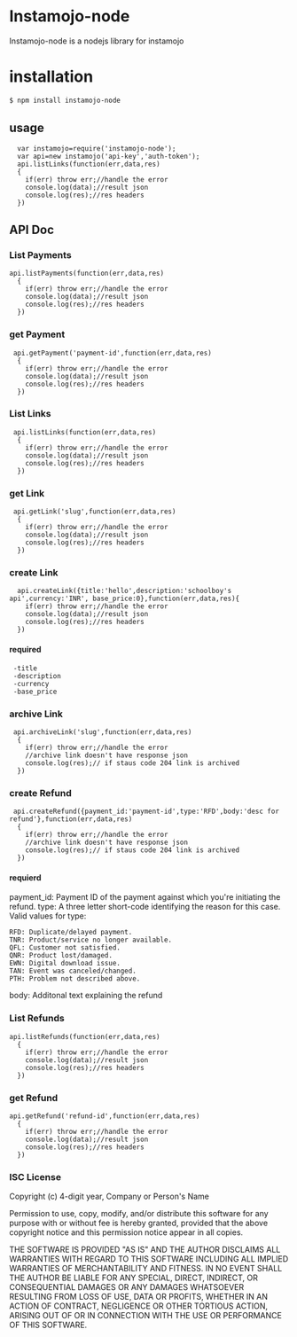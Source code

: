 # Instamojo-node

Instamojo-node is a nodejs library for instamojo
# installation
```sh
$ npm install instamojo-node
```
## usage
      var instamojo=require('instamojo-node');
      var api=new instamojo('api-key','auth-token');
      api.listLinks(function(err,data,res)
      {
        if(err) throw err;//handle the error
        console.log(data);//result json
        console.log(res);//res headers
      })
      
      
## API Doc
  ### List Payments
    api.listPayments(function(err,data,res)
      {
        if(err) throw err;//handle the error
        console.log(data);//result json
        console.log(res);//res headers
      })
  ### get Payment
     api.getPayment('payment-id',function(err,data,res)
      {
        if(err) throw err;//handle the error
        console.log(data);//result json
        console.log(res);//res headers
      })
 ### List Links
     api.listLinks(function(err,data,res)
      {
        if(err) throw err;//handle the error
        console.log(data);//result json
        console.log(res);//res headers
      })
 ### get Link
     api.getLink('slug',function(err,data,res)
      {
        if(err) throw err;//handle the error
        console.log(data);//result json
        console.log(res);//res headers
      })
 ### create Link
      api.createLink({title:'hello',description:'schoolboy's api',currency:'INR', base_price:0},function(err,data,res){
        if(err) throw err;//handle the error
        console.log(data);//result json
        console.log(res);//res headers
      })
#### required
     -title
     -description
     -currency
     -base_price
 ### archive Link
     api.archiveLink('slug',function(err,data,res)
      {
        if(err) throw err;//handle the error
        //archive link doesn't have response json
        console.log(res);// if staus code 204 link is archived
      })
 ### create Refund
     api.createRefund({payment_id:'payment-id',type:'RFD',body:'desc for refund'},function(err,data,res)
      {
        if(err) throw err;//handle the error
        //archive link doesn't have response json
        console.log(res);// if staus code 204 link is archived
      })
#### requierd
 payment_id: Payment ID of the payment against which you're initiating the refund.
 type: A three letter short-code identifying the reason for this case.
 Valid values for type:

    RFD: Duplicate/delayed payment.
    TNR: Product/service no longer available.
    QFL: Customer not satisfied.
    QNR: Product lost/damaged.
    EWN: Digital download issue.
    TAN: Event was canceled/changed.
    PTH: Problem not described above.

 body: Additonal text explaining the refund
 ### List Refunds
    api.listRefunds(function(err,data,res)
      {
        if(err) throw err;//handle the error
        console.log(data);//result json
        console.log(res);//res headers
      })
 ### get Refund
    api.getRefund('refund-id',function(err,data,res)
      {
        if(err) throw err;//handle the error
        console.log(data);//result json
        console.log(res);//res headers
      })
### ISC License
Copyright (c) 4-digit year, Company or Person's Name

Permission to use, copy, modify, and/or distribute this software for any purpose with or without fee is hereby granted, provided that the above copyright notice and this permission notice appear in all copies.

THE SOFTWARE IS PROVIDED "AS IS" AND THE AUTHOR DISCLAIMS ALL WARRANTIES WITH REGARD TO THIS SOFTWARE INCLUDING ALL IMPLIED WARRANTIES OF MERCHANTABILITY AND FITNESS. IN NO EVENT SHALL THE AUTHOR BE LIABLE FOR ANY SPECIAL, DIRECT, INDIRECT, OR CONSEQUENTIAL DAMAGES OR ANY DAMAGES WHATSOEVER RESULTING FROM LOSS OF USE, DATA OR PROFITS, WHETHER IN AN ACTION OF CONTRACT, NEGLIGENCE OR OTHER TORTIOUS ACTION, ARISING OUT OF OR IN CONNECTION WITH THE USE OR PERFORMANCE OF THIS SOFTWARE.
